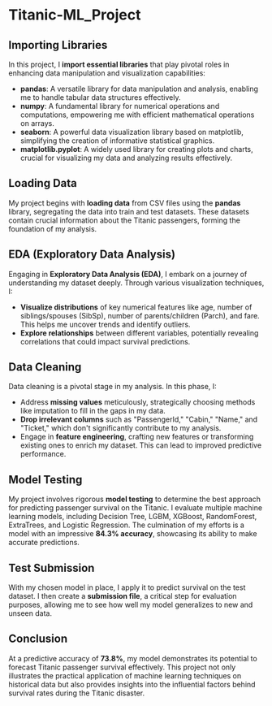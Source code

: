 # Titanic-ML_Project


## Importing Libraries

In this project, I **import essential libraries** that play pivotal roles in enhancing data manipulation and visualization capabilities:

- **pandas**: A versatile library for data manipulation and analysis, enabling me to handle tabular data structures effectively.
- **numpy**: A fundamental library for numerical operations and computations, empowering me with efficient mathematical operations on arrays.
- **seaborn**: A powerful data visualization library based on matplotlib, simplifying the creation of informative statistical graphics.
- **matplotlib.pyplot**: A widely used library for creating plots and charts, crucial for visualizing my data and analyzing results effectively.

## Loading Data

My project begins with **loading data** from CSV files using the **pandas** library, segregating the data into train and test datasets. These datasets contain crucial information about the Titanic passengers, forming the foundation of my analysis.

## EDA (Exploratory Data Analysis)

Engaging in **Exploratory Data Analysis (EDA)**, I embark on a journey of understanding my dataset deeply. Through various visualization techniques, I:

- **Visualize distributions** of key numerical features like age, number of siblings/spouses (SibSp), number of parents/children (Parch), and fare. This helps me uncover trends and identify outliers.
- **Explore relationships** between different variables, potentially revealing correlations that could impact survival predictions.

## Data Cleaning

Data cleaning is a pivotal stage in my analysis. In this phase, I:

- Address **missing values** meticulously, strategically choosing methods like imputation to fill in the gaps in my data.
- **Drop irrelevant columns** such as "PassengerId," "Cabin," "Name," and "Ticket," which don't significantly contribute to my analysis.
- Engage in **feature engineering**, crafting new features or transforming existing ones to enrich my dataset. This can lead to improved predictive performance.

## Model Testing

My project involves rigorous **model testing** to determine the best approach for predicting passenger survival on the Titanic. I evaluate multiple machine learning models, including Decision Tree, LGBM, XGBoost, RandomForest, ExtraTrees, and Logistic Regression. The culmination of my efforts is a model with an impressive **84.3% accuracy**, showcasing its ability to make accurate predictions.

## Test Submission

With my chosen model in place, I apply it to predict survival on the test dataset. I then create a **submission file**, a critical step for evaluation purposes, allowing me to see how well my model generalizes to new and unseen data.

## Conclusion

At a predictive accuracy of **73.8%**, my model demonstrates its potential to forecast Titanic passenger survival effectively. This project not only illustrates the practical application of machine learning techniques on historical data but also provides insights into the influential factors behind survival rates during the Titanic disaster.
